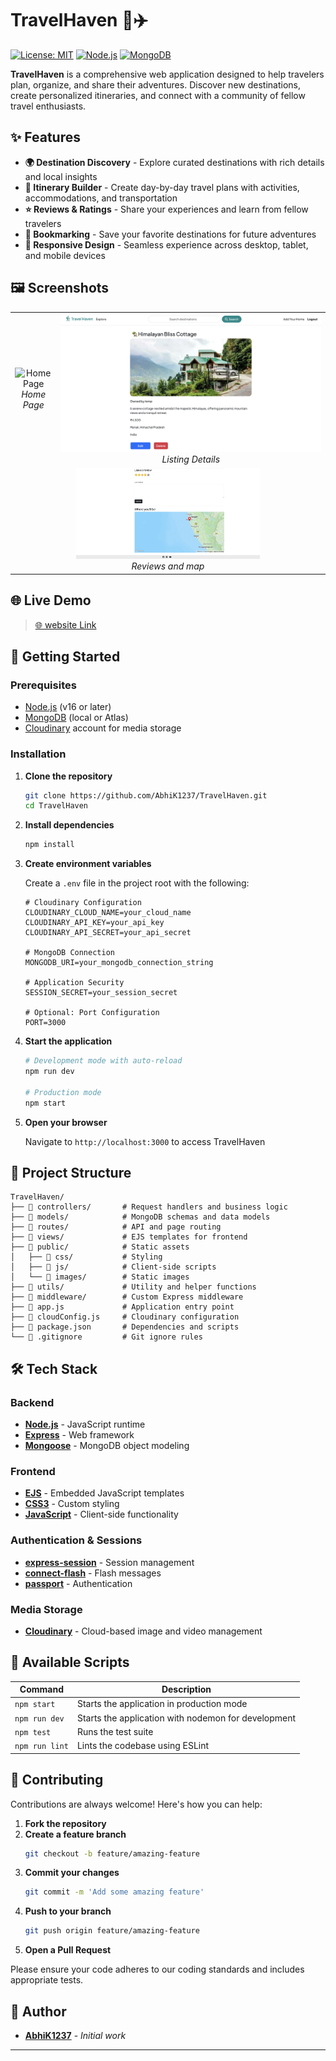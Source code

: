# TravelHaven 🧳✈️

[![License: MIT](https://img.shields.io/badge/License-MIT-blue.svg)](https://opensource.org/licenses/MIT)
[![Node.js](https://img.shields.io/badge/Node.js-v16%2B-green)](https://nodejs.org/)
[![MongoDB](https://img.shields.io/badge/MongoDB-Latest-brightgreen)](https://www.mongodb.com/)

**TravelHaven** is a comprehensive web application designed to help travelers plan, organize, and share their adventures. Discover new destinations, create personalized itineraries, and connect with a community of fellow travel enthusiasts.

## ✨ Features

- **🌍 Destination Discovery** - Explore curated destinations with rich details and local insights
- **📅 Itinerary Builder** - Create day-by-day travel plans with activities, accommodations, and transportation
- **⭐ Reviews & Ratings** - Share your experiences and learn from fellow travelers
- **🔖 Bookmarking** - Save your favorite destinations for future adventures
- **📱 Responsive Design** - Seamless experience across desktop, tablet, and mobile devices

## 🖼️ Screenshots

<div align="center">
  <table>
    <tr>
      <td align="center">
        <img src="assets/Homepage.png" alt="Home Page" width="100%"/><br>
        <em>Home Page</em>
      </td>
      <td align="center">
        <img src="assets/ListingDetails.png" alt="Destination Page" width="100%"/><br>
        <em>Listing Details</em>
      </td>
    </tr>
    <tr>
      <td align="center" colspan="2">
        <img src="assets/maps.png" alt="Itinerary Creator" width="60%"/><br>
        <em>Reviews and map</em>
      </td>
    </tr>
  </table>
</div>

## 🌐 Live Demo

> [🌐 website Link](https://travelhaven.onrender.com/)
## 🚀 Getting Started

### Prerequisites

- [Node.js](https://nodejs.org/) (v16 or later)
- [MongoDB](https://www.mongodb.com/) (local or Atlas)
- [Cloudinary](https://cloudinary.com/) account for media storage

### Installation

1. **Clone the repository**

   ```bash
   git clone https://github.com/AbhiK1237/TravelHaven.git
   cd TravelHaven
   ```

2. **Install dependencies**

   ```bash
   npm install
   ```

3. **Create environment variables**

   Create a `.env` file in the project root with the following:

   ```env
   # Cloudinary Configuration
   CLOUDINARY_CLOUD_NAME=your_cloud_name
   CLOUDINARY_API_KEY=your_api_key
   CLOUDINARY_API_SECRET=your_api_secret
   
   # MongoDB Connection
   MONGODB_URI=your_mongodb_connection_string
   
   # Application Security
   SESSION_SECRET=your_session_secret
   
   # Optional: Port Configuration
   PORT=3000
   ```

4. **Start the application**

   ```bash
   # Development mode with auto-reload
   npm run dev
   
   # Production mode
   npm start
   ```

5. **Open your browser**

   Navigate to `http://localhost:3000` to access TravelHaven

## 📁 Project Structure

```
TravelHaven/
├── 📂 controllers/       # Request handlers and business logic
├── 📂 models/            # MongoDB schemas and data models
├── 📂 routes/            # API and page routing
├── 📂 views/             # EJS templates for frontend
├── 📂 public/            # Static assets
│   ├── 📂 css/           # Styling
│   ├── 📂 js/            # Client-side scripts
│   └── 📂 images/        # Static images
├── 📂 utils/             # Utility and helper functions
├── 📂 middleware/        # Custom Express middleware
├── 📄 app.js             # Application entry point
├── 📄 cloudConfig.js     # Cloudinary configuration
├── 📄 package.json       # Dependencies and scripts
└── 📄 .gitignore         # Git ignore rules
```

## 🛠️ Tech Stack

### Backend
- **[Node.js](https://nodejs.org/)** - JavaScript runtime
- **[Express](https://expressjs.com/)** - Web framework
- **[Mongoose](https://mongoosejs.com/)** - MongoDB object modeling

### Frontend
- **[EJS](https://ejs.co/)** - Embedded JavaScript templates
- **[CSS3](https://developer.mozilla.org/en-US/docs/Web/CSS)** - Custom styling
- **[JavaScript](https://developer.mozilla.org/en-US/docs/Web/JavaScript)** - Client-side functionality

### Authentication & Sessions
- **[express-session](https://www.npmjs.com/package/express-session)** - Session management
- **[connect-flash](https://www.npmjs.com/package/connect-flash)** - Flash messages
- **[passport](https://www.passportjs.org/)** - Authentication

### Media Storage
- **[Cloudinary](https://cloudinary.com/)** - Cloud-based image and video management

## 📝 Available Scripts

| Command | Description |
|---------|-------------|
| `npm start` | Starts the application in production mode |
| `npm run dev` | Starts the application with nodemon for development |
| `npm test` | Runs the test suite |
| `npm run lint` | Lints the codebase using ESLint |

## 🤝 Contributing

Contributions are always welcome! Here's how you can help:

1. **Fork the repository**
2. **Create a feature branch**
   ```bash
   git checkout -b feature/amazing-feature
   ```
3. **Commit your changes**
   ```bash
   git commit -m 'Add some amazing feature'
   ```
4. **Push to your branch**
   ```bash
   git push origin feature/amazing-feature
   ```
5. **Open a Pull Request**

Please ensure your code adheres to our coding standards and includes appropriate tests.

## 👥 Author

- **[AbhiK1237](https://github.com/AbhiK1237)** - *Initial work*

---

